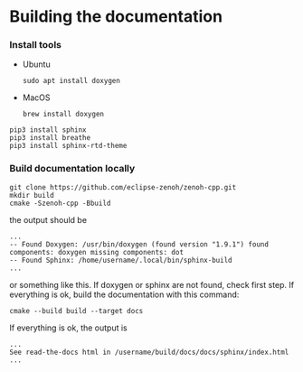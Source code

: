 # Building the documentation

### Install tools

-   Ubuntu
    ```
    sudo apt install doxygen
    ```

-   MacOS
    ```
    brew install doxygen
    ```

```
pip3 install sphinx
pip3 install breathe
pip3 install sphinx-rtd-theme
```

### Build documentation locally

```
git clone https://github.com/eclipse-zenoh/zenoh-cpp.git
mkdir build
cmake -Szenoh-cpp -Bbuild
```

the output should be 
```
...
-- Found Doxygen: /usr/bin/doxygen (found version "1.9.1") found components: doxygen missing components: dot
-- Found Sphinx: /home/username/.local/bin/sphinx-build  
...
```
or something like this. If doxygen or sphinx are not found, check first step. If everything is ok,
build the documentation with this command:

```
cmake --build build --target docs
```

If everything is ok, the output is
```
...
See read-the-docs html in /username/build/docs/docs/sphinx/index.html
...
```
